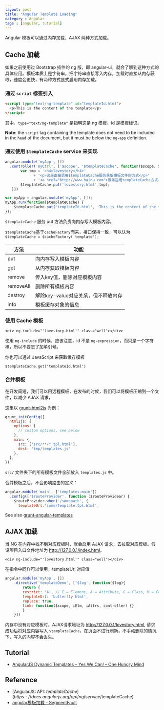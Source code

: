 ```yaml
---
layout: post
title: "Angular Template Loading"
category : Angular
tags : [angular, tutorial]
--- 
```


Angular 模板可以通过内存加载、AJAX 两种方式加载。

## Cache 加载

如果之前使用过 Bootstrap 插件的 ng 版，即 angular-ui，就会了解到这种方式的具体应用。模板本质上是字符串，把字符串直接写入内存，加载时直接从内存获取，速度会更快，有两种方式显式启用内存加载。

### 通过 `script` 标签引入 

```html
<script type="text/ng-template" id="templateId.html">
  <p>This is the content of the template</p>
</script>
```

其中，`type="text/ng-template"` 是指明这是 ng 模板。id 是模板标识。

<!--more-->

__Note:__ the `script` tag containing the template does not need to be included in the `head` of the document, but it must be below the `ng-app` definition.

### 通过使用 `$templateCache` service 来实现

```js
angular.module('myApp', [])
  .controller('myCtrl', ['$scope', '$templateCache', function($scope, $templateCache){
       var tmp = '<h4>lovestory</h4>'
             + '<p>这是直接调用$templateCache服务获取模板文件的方式</p>'
             + '<a href="http://www.baidu.com">服务启用templateCache方式</a>';
       $templateCache.put('lovestory.html',tmp);                
   }])
```

```js
var myApp = angular.module('myApp', []);
myApp.run(function($templateCache) {
    $templateCache.put('templateId.html', 'This is the content of the template');
});
```

`$templateCache` 服务 put 方法负责向内存写入模板内容。

`$templateCache`基于`cacheFactory`而来，接口保持一致，可以认为  
`$templateCache = $cacheFactory('template');`

方法        | 功能                    
--------- | ----------------------
put       | 向内存写入模板内容             
get       | 从内存获取模板内容             
remove    | 传入key值，删除对应模板内容       
removeAll | 删除所有模板内容              
destroy   | 解除key-value对应关系，但不释放内存
info      | 模板缓存对象的信息        

### 使用 Cache 模板

    <div ng-include="'lovestory.html'" class="well"></div>

使用 `ng-include` 的时候，应该注意，id 不是 `ng-expression`，而只是一个字符串，所以不要忘了加单引号。

你也可以通过 JavaScript 来获取缓存模板

    $templateCache.get('templateId.html')

### 合并模板

在开发简短，我们可以用远程模板，在发布的时候，我们可以将模板压缩到一个文件，以减少 AJAX 请求，

这里以 [grunt-html2js](https://www.npmjs.org/package/grunt-html2js) 为例：

```js
grunt.initConfig({
  html2js: {
    options: {
      // custom options, see below
    },
    main: {
      src: ['src/**/*.tpl.html'],
      dest: 'tmp/templates.js'
    },
  },
})
```

`src/` 文件夹下的所有模板文件全部放入 `templates.js` 中。

合并模板之后，不会影响路由的定义：

```js
angular.module('main', ['templates-main'])
  .config(['$routeProvider', function ($routeProvidear) {
    $routeProvider.when('/somepath', {
      templateUrl:'some/template.tpl.html',
```

See also [grunt-angular-templates](https://www.npmjs.org/package/grunt-angular-templates)

## AJAX 加载

当 NG 在内存中找不到对应模板时，就会启用 AJAX 请求，去拉取对应模板。假设项目入口文件地址为 <http://127.0.0.1/index.html>。

    <div ng-include="'lovestory.html'" class="well"></div>

在指令中同样可以使用，templateUrl 对应值

```js
angular.module('myApp', [])
    .directive('templateDemo', ['$log', function($log){
        return {
        restrict: 'A', // E = Element, A = Attribute, C = Class, M = Comment
        templateUrl: 'butterfly.html',
        replace: true,
        link: function($scope, iElm, iAttrs, controller) {}
        }
    }])
```

内存中没有对应模板时，AJAX请求地址为 <http://127.0.0.1/lovestory.html>, 请求成功后将对应内容写入 `$templateCache`，在页面不进行刷新，不手动删除的情况下，写入的内容不会丢失。

## Tutorial

- [AngularJS Dynamic Templates – Yes We Can! – One Hungry Mind](http://onehungrymind.com/angularjs-dynamic-templates/)

## Reference

- [AngularJS: API: $templateCache](https://docs.angularjs.org/api/ng/service/$templateCache)
- [angular模板加载 - SegmentFault](http://segmentfault.com/blog/bornkiller/1190000000437230)